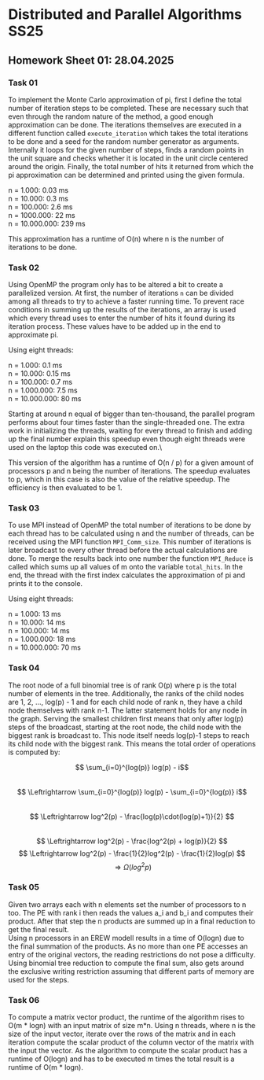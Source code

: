 # Distributed and Parallel Algorithms SS25
## Homework Sheet 01: 28.04.2025

### Task 01

To implement the Monte Carlo approximation of pi, first I define the total number of iteration 
steps to be completed. These are necessary such that even through the random nature of the
 method, a good enough approximation can be done. The iterations themselves are executed in a
different function called ```execute_iteration``` which takes the total iterations to be done
and a seed for the random number generator as arguments. Internally it loops for the given 
number of steps, finds a random points in the unit square and checks whether it is located
in the unit circle centered around the origin. Finally, the total number of hits it returned 
from which the pi approximation can be determined and printed using the given formula.

n = 1.000:    0.03 ms \
n = 10.000:    0.3  ms \
n = 100.000:   2.6  ms \
n = 1000.000:  22   ms \
n = 10.000.000: 239   ms 

This approximation has a runtime of O(n) where n is the number of iterations to be done.

### Task 02

Using OpenMP the program only has to be altered a bit to create a parallelized version.
At first, the number of iterations ```n``` can be divided among all threads to try to
achieve a faster running time. To prevent race conditions in summing up the results of the 
iterations, an array is used which every thread uses to enter the number of hits it found
during its iteration process. These values have to be added up in the end to approximate pi.

Using eight threads:

n = 1.000: 0.1 ms\
n = 10.000: 0.15 ms\
n = 100.000: 0.7 ms\
n = 1.000.000: 7.5 ms\
n = 10.000.000: 80 ms

Starting at around n equal of bigger than ten-thousand, the parallel program performs
about four times faster than the single-threaded one. The extra work in initializing the
threads, waiting for every thread to finish and adding up the final number explain this 
speedup even though eight threads were used on the laptop this code was executed on.\

This version of the algorithm has a runtime of O(n / p) for a given amount of processors p
and n being the number of iterations. The speedup evaluates to p, which in this case is also
the value of the relative speedup. The efficiency is then evaluated to be 1.

### Task 03

To use MPI instead of OpenMP the total number of iterations to be done by each 
thread has to be calculated using n and the number of threads, can
be received using the MPI function ```MPI_Comm_size```. This number of iterations
is later broadcast to every other thread before the actual calculations are done.
To merge the results back into one number the function ```MPI_Reduce``` is called
which sums up all values of m onto the variable ```total_hits```. In the end, the
thread with the first index calculates the approximation of pi and prints it to 
the console.

Using eight threads:

n = 1.000: 13 ms\
n = 10.000: 14 ms\
n = 100.000: 14 ms\
n = 1.000.000: 18 ms\
n = 10.000.000: 70 ms

### Task 04

The root node of a full binomial tree is of rank O(p) where p is the total number of
elements in the tree.
Additionally, the ranks of the child nodes are 1, 2, ..., log(p) - 1 and for each
child node of rank n, they have a child node themselves with rank n-1.
The latter statement holds for any node in the graph.
Serving the smallest children first means that only after log(p) steps of the broadcast,
starting at the root node, the child node with the biggest rank is broadcast to. 
This node itself needs log(p)-1 steps to reach its child node with the biggest rank.
This means the total order of operations is computed by:

$$ \sum_{i=0}^{log(p)} log(p) - i$$\
$$ \Leftrightarrow \sum_{i=0}^{log(p)} log(p) - \sum_{i=0}^{log(p)} i$$\
$$ \Leftrightarrow log^2(p) - \frac{log(p)\cdot(log(p)+1)}{2} $$\
$$ \Leftrightarrow log^2(p) - \frac{log^2(p) + log(p)}{2} $$
$$ \Leftrightarrow log^2(p) - \frac{1}{2}log^2(p) - \frac{1}{2}log(p) $$
$$ \Rightarrow \Omega(log^2p)$$

### Task 05

Given two arrays each with n elements set the number of processors to n too. The PE
with rank i then reads the values a_i and b_i and computes their product. After that 
step the n products are summed up in a final reduction to get the final result. \
Using n processors in an EREW modell results in a time of O(logn) due to the final 
summation of the products. As no more than one PE accesses an entry of the original 
vectors, the reading restrictions do not pose a difficulty. Using binomial tree 
reduction to compute the final sum, also gets around the exclusive writing restriction 
assuming that different parts of memory are used for the steps. 

### Task 06

To compute a matrix vector product, the runtime of the algorithm rises to O(m * logn) with
an input matrix of size m*n.
Using n threads, where n is the size of the input vector, iterate over the rows of the 
matrix and in each iteration compute the scalar product of the column vector of the 
matrix with the input the vector. As the algorithm to compute the scalar product has a runtime of 
O(logn) and has to be executed m times the total result is a runtime of O(m * logn).